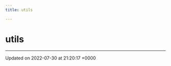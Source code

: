 ```yaml
---
title: utils

---
```


# utils








-------------------------------

Updated on 2022-07-30 at 21:20:17 +0000